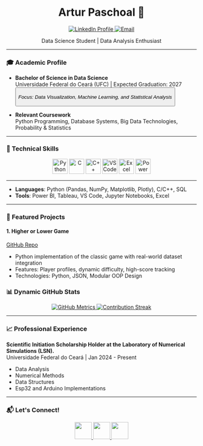 <div align="center">
  <h1>Artur Paschoal 👋</h1>
  <p>
    <a href="https://www.linkedin.com/in/artur-paschoal-18295627b/" target="_blank">
      <img src="https://img.shields.io/badge/LinkedIn-Data_Science_Student-blue?style=flat&logo=linkedin" alt="LinkedIn Profile">
    </a>
    <a href="mailto:paschoal.artur@alu.ufc.br">
      <img src="https://img.shields.io/badge/Gmail-Contact-red?style=flat&logo=gmail" alt="Email">
    </a>
  </p>
  <p>Data Science Student | Data Analysis Enthusiast</p>
</div>

---

### 🎓 Academic Profile
- **Bachelor of Science in Data Science**  
  Universidade Federal do Ceará (UFC) | Expected Graduation: 2027 <button class="citation-flag" data-index="1">  
  *Focus: Data Visualization, Machine Learning, and Statistical Analysis*

- **Relevant Coursework**  
  Python Programming, Database Systems, Big Data Technologies, Probability & Statistics

---

### 🚀 Technical Skills
<div align="center">
<img src="https://cdn.jsdelivr.net/gh/devicons/devicon/icons/python/python-original.svg" height="40" alt="Python" />
<img src="https://cdn.jsdelivr.net/gh/devicons/devicon/icons/c/c-original.svg" height="40" alt="C" />
<img src="https://cdn.jsdelivr.net/gh/devicons/devicon/icons/cplusplus/cplusplus-original.svg" height="40" alt="C++" />
<img src="https://cdn.jsdelivr.net/gh/devicons/devicon/icons/vscode/vscode-original.svg" height="40" alt="VS Code" />
<img src="https://img.icons8.com/color/48/000000/microsoft-excel-2019--v1.png" height="40" alt="Excel" />
<img src="https://img.icons8.com/color/48/000000/power-bi.png" height="40" alt="Power BI" />
</div>

--- 

- **Languages**: Python (Pandas, NumPy, Matplotlib, Plotly), C/C++, SQL  
- **Tools**: Power BI, Tableau, VS Code, Jupyter Notebooks, Excel

---

### 🌟 Featured Projects
#### 1. **Higher or Lower Game**  
[GitHub Repo](https://github.com/paschoal-artur/HigherOrLower)  
- Python implementation of the classic game with real-world dataset integration  
- Features: Player profiles, dynamic difficulty, high-score tracking  
- Technologies: Python, JSON, Modular OOP Design  

### 📊 Dynamic GitHub Stats
<div align="center">
  <a href="https://github.com/paschoal-artur">
    <img src="https://github-readme-stats.vercel.app/api?username=paschoal-artur&show_icons=true&theme=radical&include_all_commits=true" alt="GitHub Metrics" />
  </a>
  <a href="https://github.com/paschoal-artur">
    <img src="https://github-readme-streak-stats.herokuapp.com/?user=paschoal-artur&theme=radical&date_format=j%20M%5C%20Y" alt="Contribution Streak" />
  </a>
</div>

---

### 📈 Professional Experience
**Scientific Initiation Scholarship Holder at the Laboratory of Numerical Simulations (LSN).**  
Universidade Federal do Ceará | Jan 2024 - Present  
- Data Analysis
- Numerical Methods
- Data Structures
- Esp32 and Arduino Implementations

---

### 📬 Let's Connect!
<div align="center">
  <a href="www.linkedin.com/in/paschoal-artur">
    <img src="https://raw.githubusercontent.com/maurodesouza/profile-readme-generator/master/src/assets/icons/social/linkedin/default.svg" width="45" />
  </a>
  <a href="mailto:paschoal.artur@alu.ufc.br">
    <img src="https://raw.githubusercontent.com/maurodesouza/profile-readme-generator/master/src/assets/icons/social/gmail/default.svg" width="45" />
  </a>
  <a href="https://www.instagram.com/arturpasc.s/">
    <img src="https://raw.githubusercontent.com/maurodesouza/profile-readme-generator/master/src/assets/icons/social/instagram/default.svg" width="45" />
  </a>
</div>

